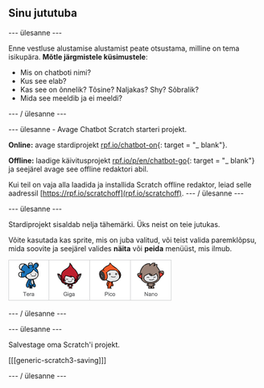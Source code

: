 ## Sinu jututuba

\--- ülesanne \---

Enne vestluse alustamise alustamist peate otsustama, milline on tema isikupära. **Mõtle järgmistele küsimustele**:

+ Mis on chatboti nimi?
+ Kus see elab?
+ Kas see on õnnelik? Tõsine? Naljakas? Shy? Sõbralik?
+ Mida see meeldib ja ei meeldi?

\--- / ülesanne \---

\--- ülesanne - Avage Chatbot Scratch starteri projekt.

**Online:** avage stardiprojekt [rpf.io/chatbot-on](http://rpf.io/chatbot-on){: target = "_ blank"}.

**Offline:** laadige käivitusprojekt [rpf.io/p/en/chatbot-go](http://rpf.io/p/en/chatbot-go){: target = "_ blank"} ja seejärel avage see offline redaktori abil.

Kui teil on vaja alla laadida ja installida Scratch offline redaktor, leiad selle aadressil [https://rpf.io/scratchoff](rpf.io/scratchoff). \--- / ülesanne \---

\--- ülesanne \---

Stardiprojekt sisaldab nelja tähemärki. Üks neist on teie jutukas.

Võite kasutada kas sprite, mis on juba valitud, või teist valida paremklõpsu, mida soovite ja seejärel valides **näita** või **peida** menüüst, mis ilmub.

![Valige märk](images/chatbot-characters.png)

\--- / ülesanne \---

\--- ülesanne \---

Salvestage oma Scratch'i projekt.

[[[generic-scratch3-saving]]]

\--- / ülesanne \---